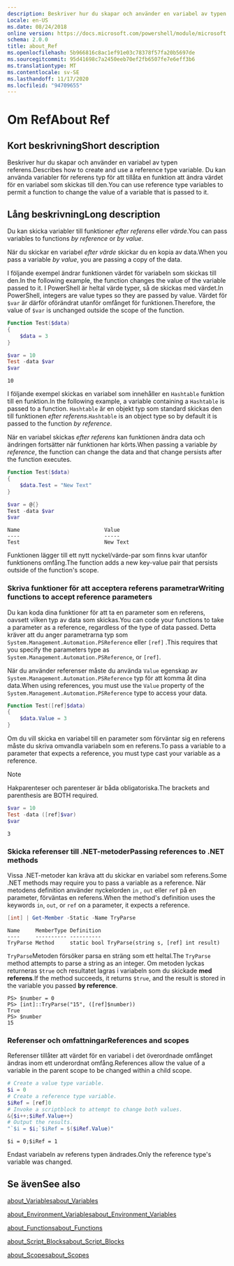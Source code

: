 ```yaml
---
description: Beskriver hur du skapar och använder en variabel av typen referens. Du kan använda variabler för referens typ för att tillåta en funktion att ändra värdet för en variabel som skickas till den.
Locale: en-US
ms.date: 08/24/2018
online version: https://docs.microsoft.com/powershell/module/microsoft.powershell.core/about/about_ref?view=powershell-7.2&WT.mc_id=ps-gethelp
schema: 2.0.0
title: about_Ref
ms.openlocfilehash: 5b966816c8ac1ef91e03c78378f57fa20b5697de
ms.sourcegitcommit: 95d41698c7a2450eeb70ef2fb6507fe7e6eff3b6
ms.translationtype: MT
ms.contentlocale: sv-SE
ms.lasthandoff: 11/17/2020
ms.locfileid: "94709655"
---
```

# <a name="about-ref"></a><span data-ttu-id="3f1d8-104">Om Ref</span><span class="sxs-lookup"><span data-stu-id="3f1d8-104">About Ref</span></span>

## <a name="short-description"></a><span data-ttu-id="3f1d8-105">Kort beskrivning</span><span class="sxs-lookup"><span data-stu-id="3f1d8-105">Short description</span></span>
<span data-ttu-id="3f1d8-106">Beskriver hur du skapar och använder en variabel av typen referens.</span><span class="sxs-lookup"><span data-stu-id="3f1d8-106">Describes how to create and use a reference type variable.</span></span> <span data-ttu-id="3f1d8-107">Du kan använda variabler för referens typ för att tillåta en funktion att ändra värdet för en variabel som skickas till den.</span><span class="sxs-lookup"><span data-stu-id="3f1d8-107">You can use reference type variables to permit a function to change the value of a variable that is passed to it.</span></span>

## <a name="long-description"></a><span data-ttu-id="3f1d8-108">Lång beskrivning</span><span class="sxs-lookup"><span data-stu-id="3f1d8-108">Long description</span></span>

<span data-ttu-id="3f1d8-109">Du kan skicka variabler till funktioner *efter referens* eller *värde*.</span><span class="sxs-lookup"><span data-stu-id="3f1d8-109">You can pass variables to functions *by reference* or *by value*.</span></span>

<span data-ttu-id="3f1d8-110">När du skickar en variabel *efter värde* skickar du en kopia av data.</span><span class="sxs-lookup"><span data-stu-id="3f1d8-110">When you pass a variable *by value*, you are passing a copy of the data.</span></span>

<span data-ttu-id="3f1d8-111">I följande exempel ändrar funktionen värdet för variabeln som skickas till den.</span><span class="sxs-lookup"><span data-stu-id="3f1d8-111">In the following example, the function changes the value of the variable passed to it.</span></span> <span data-ttu-id="3f1d8-112">I PowerShell är heltal värde typer, så de skickas med värdet.</span><span class="sxs-lookup"><span data-stu-id="3f1d8-112">In PowerShell, integers are value types so they are passed by value.</span></span>
<span data-ttu-id="3f1d8-113">Värdet för `$var` är därför oförändrat utanför omfånget för funktionen.</span><span class="sxs-lookup"><span data-stu-id="3f1d8-113">Therefore, the value of `$var` is unchanged outside the scope of the function.</span></span>

```powershell
Function Test($data)
{
    $data = 3
}

$var = 10
Test -data $var
$var
```

```output
10
```

<span data-ttu-id="3f1d8-114">I följande exempel skickas en variabel som innehåller en `Hashtable` funktion till en funktion.</span><span class="sxs-lookup"><span data-stu-id="3f1d8-114">In the following example, a variable containing a `Hashtable` is passed to a function.</span></span> <span data-ttu-id="3f1d8-115">`Hashtable` är en objekt typ som standard skickas den till funktionen *efter referens*.</span><span class="sxs-lookup"><span data-stu-id="3f1d8-115">`Hashtable` is an object type so by default it is passed to the function *by reference*.</span></span>

<span data-ttu-id="3f1d8-116">När en variabel skickas *efter referens* kan funktionen ändra data och ändringen fortsätter när funktionen har körts.</span><span class="sxs-lookup"><span data-stu-id="3f1d8-116">When passing a variable *by reference*, the function can change the data and that change persists after the function executes.</span></span>

```powershell
Function Test($data)
{
    $data.Test = "New Text"
}

$var = @{}
Test -data $var
$var
```

```output
Name                           Value
----                           -----
Test                           New Text
```

<span data-ttu-id="3f1d8-117">Funktionen lägger till ett nytt nyckel/värde-par som finns kvar utanför funktionens omfång.</span><span class="sxs-lookup"><span data-stu-id="3f1d8-117">The function adds a new key-value pair that persists outside of the function's scope.</span></span>

### <a name="writing-functions-to-accept-reference-parameters"></a><span data-ttu-id="3f1d8-118">Skriva funktioner för att acceptera referens parametrar</span><span class="sxs-lookup"><span data-stu-id="3f1d8-118">Writing functions to accept reference parameters</span></span>

<span data-ttu-id="3f1d8-119">Du kan koda dina funktioner för att ta en parameter som en referens, oavsett vilken typ av data som skickas.</span><span class="sxs-lookup"><span data-stu-id="3f1d8-119">You can code your functions to take a parameter as a reference, regardless of the type of data passed.</span></span> <span data-ttu-id="3f1d8-120">Detta kräver att du anger parametrarna typ som `System.Management.Automation.PSReference` eller `[ref]` .</span><span class="sxs-lookup"><span data-stu-id="3f1d8-120">This requires that you specify the parameters type as `System.Management.Automation.PSReference`, or `[ref]`.</span></span>

<span data-ttu-id="3f1d8-121">När du använder referenser måste du använda `Value` egenskap av `System.Management.Automation.PSReference` typ för att komma åt dina data.</span><span class="sxs-lookup"><span data-stu-id="3f1d8-121">When using references, you must use the `Value` property of the `System.Management.Automation.PSReference` type to access your data.</span></span>

```powershell
Function Test([ref]$data)
{
    $data.Value = 3
}
```

<span data-ttu-id="3f1d8-122">Om du vill skicka en variabel till en parameter som förväntar sig en referens måste du skriva omvandla variabeln som en referens.</span><span class="sxs-lookup"><span data-stu-id="3f1d8-122">To pass a variable to a parameter that expects a reference, you must type cast your variable as a reference.</span></span>

> [!NOTE]
> <span data-ttu-id="3f1d8-123">Hakparenteser och parenteser är båda obligatoriska.</span><span class="sxs-lookup"><span data-stu-id="3f1d8-123">The brackets and parenthesis are BOTH required.</span></span>

```powershell
$var = 10
Test -data ([ref]$var)
$var
```

```output
3
```

### <a name="passing-references-to-net-methods"></a><span data-ttu-id="3f1d8-124">Skicka referenser till .NET-metoder</span><span class="sxs-lookup"><span data-stu-id="3f1d8-124">Passing references to .NET methods</span></span>

<span data-ttu-id="3f1d8-125">Vissa .NET-metoder kan kräva att du skickar en variabel som referens.</span><span class="sxs-lookup"><span data-stu-id="3f1d8-125">Some .NET methods may require you to pass a variable as a reference.</span></span> <span data-ttu-id="3f1d8-126">När metodens definition använder nyckelorden `in` , `out` eller `ref` på en parameter, förväntas en referens.</span><span class="sxs-lookup"><span data-stu-id="3f1d8-126">When the method's definition uses the keywords `in`, `out`, or `ref` on a parameter, it expects a reference.</span></span>

```powershell
[int] | Get-Member -Static -Name TryParse
```

```output
Name     MemberType Definition
----     ---------- ----------
TryParse Method     static bool TryParse(string s, [ref] int result)
```

<span data-ttu-id="3f1d8-127">`TryParse`Metoden försöker parsa en sträng som ett heltal.</span><span class="sxs-lookup"><span data-stu-id="3f1d8-127">The `TryParse` method attempts to parse a string as an integer.</span></span> <span data-ttu-id="3f1d8-128">Om metoden lyckas returneras `$true` och resultatet lagras i variabeln som du skickade **med referens**.</span><span class="sxs-lookup"><span data-stu-id="3f1d8-128">If the method succeeds, it returns `$true`, and the result is stored in the variable you passed **by reference**.</span></span>

```
PS> $number = 0
PS> [int]::TryParse("15", ([ref]$number))
True
PS> $number
15
```

### <a name="references-and-scopes"></a><span data-ttu-id="3f1d8-129">Referenser och omfattningar</span><span class="sxs-lookup"><span data-stu-id="3f1d8-129">References and scopes</span></span>

<span data-ttu-id="3f1d8-130">Referenser tillåter att värdet för en variabel i det överordnade omfånget ändras inom ett underordnat omfång.</span><span class="sxs-lookup"><span data-stu-id="3f1d8-130">References allow the value of a variable in the parent scope to be changed within a child scope.</span></span>

```powershell
# Create a value type variable.
$i = 0
# Create a reference type variable.
$iRef = [ref]0
# Invoke a scriptblock to attempt to change both values.
&{$i++;$iRef.Value++}
# Output the results.
"`$i = $i;`$iRef = $($iRef.Value)"
```

```output
$i = 0;$iRef = 1
```

<span data-ttu-id="3f1d8-131">Endast variabeln av referens typen ändrades.</span><span class="sxs-lookup"><span data-stu-id="3f1d8-131">Only the reference type's variable was changed.</span></span>

## <a name="see-also"></a><span data-ttu-id="3f1d8-132">Se även</span><span class="sxs-lookup"><span data-stu-id="3f1d8-132">See also</span></span>

[<span data-ttu-id="3f1d8-133">about_Variables</span><span class="sxs-lookup"><span data-stu-id="3f1d8-133">about_Variables</span></span>](about_Variables.md)

[<span data-ttu-id="3f1d8-134">about_Environment_Variables</span><span class="sxs-lookup"><span data-stu-id="3f1d8-134">about_Environment_Variables</span></span>](about_Environment_Variables.md)

[<span data-ttu-id="3f1d8-135">about_Functions</span><span class="sxs-lookup"><span data-stu-id="3f1d8-135">about_Functions</span></span>](about_Functions.md)

[<span data-ttu-id="3f1d8-136">about_Script_Blocks</span><span class="sxs-lookup"><span data-stu-id="3f1d8-136">about_Script_Blocks</span></span>](about_Script_Blocks.md)

[<span data-ttu-id="3f1d8-137">about_Scopes</span><span class="sxs-lookup"><span data-stu-id="3f1d8-137">about_Scopes</span></span>](about_scopes.md)

